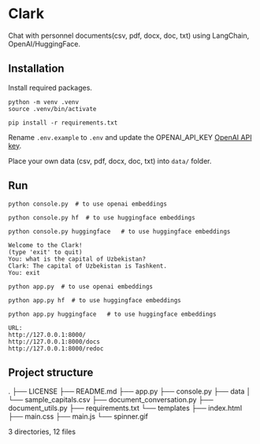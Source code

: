 # Clark
Chat with personnel documents(csv, pdf, docx, doc, txt) using LangChain, OpenAI/HuggingFace.

## Installation

Install required packages.
```
python -m venv .venv
source .venv/bin/activate

pip install -r requirements.txt
```

Rename `.env.example` to `.env` and update the OPENAI_API_KEY [OpenAI API key](https://platform.openai.com/account/api-keys).


Place your own data (csv, pdf, docx, doc, txt) into `data/` folder.

## Run 

```
python console.py  # to use openai embeddings

python console.py hf  # to use huggingface embeddings

python console.py huggingface   # to use huggingface embeddings

```

```
Welcome to the Clark!
(type 'exit' to quit)
You: what is the capital of Uzbekistan?
Clark: The capital of Uzbekistan is Tashkent.
You: exit
```

```
python app.py  # to use openai embeddings

python app.py hf  # to use huggingface embeddings

python app.py huggingface   # to use huggingface embeddings

URL: 
http://127.0.0.1:8000/  
http://127.0.0.1:8000/docs
http://127.0.0.1:8000/redoc
```

## Project structure
.
├── LICENSE
├── README.md
├── app.py
├── console.py
├── data
│   └── sample_capitals.csv
├── document_conversation.py
├── document_utils.py
├── requirements.txt
└── templates
    ├── index.html
    ├── main.css
    ├── main.js
    └── spinner.gif

3 directories, 12 files

